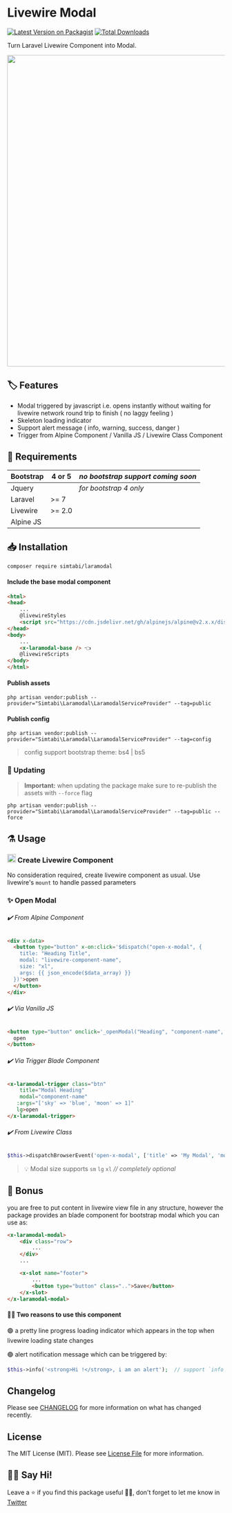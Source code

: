 # Livewire Modal

[![Latest Version on Packagist](https://img.shields.io/packagist/v/simtabi/laramodal.svg?style=flat-square)](https://packagist.org/packages/simtabi/laramodal)
[![Total Downloads](https://img.shields.io/packagist/dt/simtabi/laramodal.svg?style=flat-square)](https://packagist.org/packages/simtabi/laramodal)

Turn Laravel Livewire Component into Modal.

<img src="https://staging.voyantcs.com/sourav/static/laramodal-sample-alt.gif" width="720" />

## 🏷 Features
- Modal triggered by javascript i.e. opens instantly without waiting for livewire network round trip to finish ( no laggy feeling )
- Skeleton loading indicator 
- Support alert message ( info, warning, success, danger ) 
- Trigger from Alpine Component / Vanilla JS / Livewire Class Component

## 🧾 Requirements

| **Bootstrap**  | 4 or 5 | *no bootstrap support coming soon*
|---|---|---|
| Jquery  |   | *for bootstrap 4 only* 
|  Laravel | >= 7 |   |
|  Livewire | >= 2.0  |   |
|  Alpine JS |  |   |


## 📥 Installation

```shell
composer require simtabi/laramodal
```

#### Include the base modal component
```html
<html>
<head>
    ...
    @livewireStyles
    <script src="https://cdn.jsdelivr.net/gh/alpinejs/alpine@v2.x.x/dist/alpine.min.js" defer></script>
</head>
<body>
    ...
    <x-laramodal-base /> 👈
    @livewireScripts
</body>
</html>
```

#### Publish assets
```shell
php artisan vendor:publish --provider="Simtabi\Laramodal\LaramodalServiceProvider" --tag=public
```

#### Publish config
```shell
php artisan vendor:publish --provider="Simtabi\Laramodal\LaramodalServiceProvider" --tag=config
```
> config support bootstrap theme: bs4 | bs5
 
### 📌 Updating
> **Important:** when updating the package make sure to re-publish the assets with `--force` flag
```shell
php artisan vendor:publish --provider="Simtabi\Laramodal\LaramodalServiceProvider" --tag=public --force
```


## ⚗️ Usage
### <img src="https://laravel-livewire.com/favicon.ico" width="20" /> Create Livewire Component 
No consideration required, create livewire component as usual. Use livewire's `mount` to handle passed parameters

### ✨ Open Modal

###### ✔️ From Alpine Component
```html
<div x-data>
  <button type="button" x-on:click='$dispatch("open-x-modal", {
    title: "Heading Title",
    modal: "livewire-component-name",
    size: "xl",
    args: {{ json_encode($data_array) }}
  })'>open
  </button>
</div>
```

###### ✔️ Via Vanilla JS

```html
<button type="button" onclick='_openModal("Heading", "component-name", {{ json_encode($data) }}, "sm")'>
  open
</button>
```


###### ✔️ Via Trigger Blade Component

```html
<x-laramodal-trigger class="btn" 
	title="Modal Heading"
	modal="component-name"
   :args="['sky' => 'blue', 'moon' => 1]" 
   lg>open
</x-laramodal-trigger>
```

###### ✔️ From Livewire Class

```php
$this->dispatchBrowserEvent('open-x-modal', ['title' => 'My Modal', 'modal' => 'product.order', 'args' => ['id' => 1, 'rate' => 20]]);
```

> 💡 Modal size supports `sm` `lg` `xl`        *// completely optional*

## 🌈 Bonus
you are free to put content in livewire view file in any structure, however the package provides an blade component for bootstrap modal which you can use as:

```html
<x-laramodal-modal>
    <div class="row">
        ...
    </div>
    ...

    <x-slot name="footer">
        ...
        <button type="button" class="..">Save</button>
    </x-slot>
</x-laramodal-modal>
```

#### ✌🏼 Two reasons to use this component

🟢 a pretty line progress loading indicator which appears in the top when livewire loading state changes

🟢 alert notification message which can be triggered by: 
```php 
$this->info('<strong>Hi !</strong>, i am an alert');  // support `info` `warning` `success` `danger`
```


## Changelog

Please see [CHANGELOG](CHANGELOG.md) for more information on what has changed recently.

## License

The MIT License (MIT). Please see [License File](LICENSE.md) for more information.

## 👋🏼 Say Hi! 
Leave a ⭐ if you find this package useful 👍🏼,
don't forget to let me know in [Twitter](https://twitter.com/srvrksh)  
